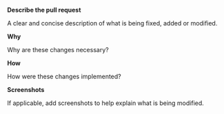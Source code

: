 <!---
Thanks for submitting a pull request 😄 !
Please provide as much details as possible, including screenshots if necessary.

Make sure that you are familiar with and follow the Code of Conduct for this project (found in the CODE_OF_CONDUCT.md file).
-->

**Describe the pull request**

A clear and concise description of what is being fixed, added or modified.

**Why**

Why are these changes necessary?

**How**

How were these changes implemented?

**Screenshots**

If applicable, add screenshots to help explain what is being modified.

<!-- feel free to add additional comments -->
